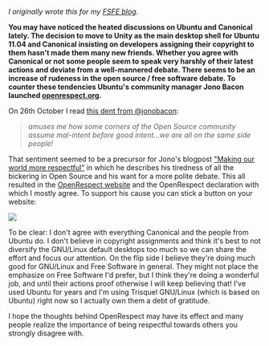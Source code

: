 <!--
title: OpenRespect
categories: english, free_software
-->
*I originally wrote this for my [FSFE blog](http://blogs.fsfe.org/jelle/).*

**You may have noticed the heated discussions on Ubuntu and Canonical lately. The decision to move to Unity as the main desktop shell for Ubuntu 11.04 and Canonical insisting on developers assigning their copyright to them hasn't made them many new friends. Whether you agree with Canonical or not some people seem to speak very harshly of their latest actions and deviate from a well-mannered debate. There seems to be an increase of rudeness in the open source / free software debate. To counter these tendencies Ubuntu's community manager Jono Bacon launched [openrespect.org](http://www.openrespect.org).**

 On 26th October I read [this dent from \@jonobacon](http://identi.ca/conversation/56962055#notice-57465766):

> _amuses me how some corners of the Open Source community assume mal-intent before good intent...we are all on the same side people!_

That sentiment seemed to be a precursor for Jono's blogpost ["Making our world more respectful"](http://www.jonobacon.org/2010/11/05/making-our-world-more-respectful/) in which he describes his tiredness of all the bickering in Open Source and his want for a more polite debate. This all resulted in the [OpenRespect website](http://www.openrespect.org) and the OpenRespect declaration with which I mostly agree. To support his cause you can stick a button on your website: 

[![](//farm5.static.flickr.com/4066/5162704497_56efc5481d_m.jpg)](http://www.openrespect.org/) 

To be clear: I don't agree with everything Canonical and the people from Ubuntu do. I don't believe in copyright assignments and think it's best to not diversify the GNU/Linux default desktops too much so we can share the effort and focus our attention. On the flip side I believe they're doing much good for GNU/Linux and Free Software in general. They might not place the emphasize on Free Software I'd prefer, but I think they're doing a wonderful job, and until their actions proof otherwise I will keep believing that! I've used Ubuntu for years and I'm using Trisquel GNU/Linux (which is based on Ubuntu) right now so I actually own them a debt of gratitude.  

I hope the thoughts behind OpenRespect may have its effect and many people realize the importance of being respectful towards others you strongly disagree with.  
